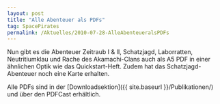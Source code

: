 ```yaml
---
layout: post
title: "Alle Abenteuer als PDFs"
tag: SpacePirates
permalink: /Aktuelles/2010-07-28-AlleAbenteueralsPDFs
---
```


Nun gibt es die Abenteuer Zeitraub I &amp; II, Schatzjagd, Laborratten, Neutritiumklau und Rache des Akamachi-Clans auch als A5 PDF in einer ähnlichen Optik wie das Quickstart-Heft. Zudem hat das Schatzjagd-Abenteuer noch eine Karte erhalten.

Alle PDFs sind in der [Downloadsektion]({{ site.baseurl }}/Publikationen/) und über den PDFCast erhältlich.
